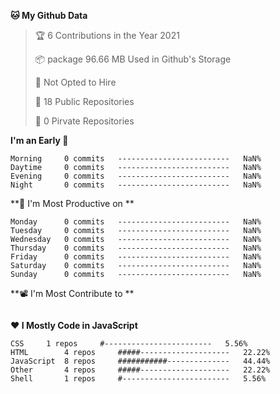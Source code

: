 <!--START_SECTION:waka-->
**🐱 My Github Data**
> 🏆 6 Contributions in the Year 2021
 >
> 📦 package 96.66 MB Used in Github's Storage
 >
> 🚫 Not Opted to Hire
 >
> 🚪 18 Public Repositories
 >
> 🔑 0 Pirvate Repositories
 >

**I'm an Early 🐤** 
```text
Morning		0 commits	-------------------------	NaN%
Daytime		0 commits	-------------------------	NaN%
Evening		0 commits	-------------------------	NaN%
Night		0 commits	-------------------------	NaN%
```

**📅 I'm Most Productive on **
```text
Monday		0 commits	-------------------------	NaN%
Tuesday		0 commits	-------------------------	NaN%
Wednesday	0 commits	-------------------------	NaN%
Thursday	0 commits	-------------------------	NaN%
Friday		0 commits	-------------------------	NaN%
Saturday	0 commits	-------------------------	NaN%
Sunday		0 commits	-------------------------	NaN%
```

**📽 I'm Most Contribute to **
```text
```


**❤ I Mostly Code in JavaScript**

```text
CSS		1 repos		#------------------------	5.56%
HTML		4 repos		#####--------------------	22.22%
JavaScript	8 repos		###########--------------	44.44%
Other		4 repos		#####--------------------	22.22%
Shell		1 repos		#------------------------	5.56%
```

<!--END_SECTION:waka-->
